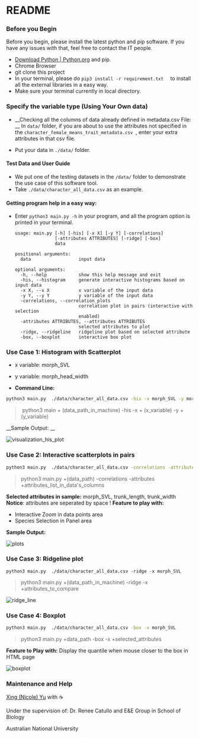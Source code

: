# README

### Before you Begin

Before you begin, please install the latest python and pip software. If you have any issues with that, feel free to contact the IT people. 

- [Download Python | Python.org](https://www.python.org/downloads/) and pip.
- Chrome Browser
- git clone this project
- In your terminal, please do `pip3 install -r requirement.txt  ` to install all the external libraries in a easy way.
- Make sure your terminal currently in local directory.



### Specify the variable type (Using Your Own data)

- __Checking all the columns of data already defined in metadata.csv File: __ In `data/` folder, if you are about to use the attributes not specified in the `character_female_means_trait_metadata.csv `, enter your extra attributes in that csv file.

- Put your data in `./data/` folder.



#### Test Data and User Guide

- We put one of the testing datasets in the `/data/` folder to demonstrate the use case of this software tool.
- Take `./data/character_all_data.csv` as an example.



#### Getting program help in a easy way:

- Enter `python3 main.py -h` in your program, and all the program option is printed in your terminal.

  ```
  usage: main.py [-h] [-his] [-x X] [-y Y] [-correlations]
                 [-attributes ATTRIBUTES] [-ridge] [-box]
                 data
  
  positional arguments:
    data                  input data
  
  optional arguments:
    -h, --help            show this help message and exit
    -his, --histogram     generate interactive histograms based on input data
    -x X, --x X           x variable of the input data
    -y Y, --y Y           y variable of the input data
    -correlations, --correlation_plots
                          correlation plot in pairs (interactive with selection
                          enabled)
    -attributes ATTRIBUTES, --attributes ATTRIBUTES
                          selected attributes to plot
    -ridge, --ridgeline   ridgeline plot based on selected attribute
    -box, --boxplot       interactive box plot
  ```



### Use Case 1: Histogram with Scatterplot

- x variable: morph_SVL

- y variable: morph_head_width
- __Command Line:__

```bash
python3 main.py  ./data/character_all_data.csv -his -x morph_SVL -y morph_head_width
```

> ​	python3   main	+ (data_path_in_machine)   -his     -x + (x_variable)  -y +  (y_variable)



__Sample Output: __

![visualization_his_plot](./visulizations/visualization_his_plot.png)



### Use Case 2: Interactive scatterplots in pairs

```bash
python3 main.py  ./data/character_all_data.csv -correlations -attributes morph_SVL, trunk_length, trunk_width
```

>python3 main.py   +(data_path) -correlations -attributes +attributes_list_in_data's_columns

__Selected attributes in sample:__ morph_SVL, trunk_length, trunk_width
__Notice__: attributes are seperated by space !
__Feature to play with:__

- Interactive Zoom in data points area
- Species Selection in Panel area

__Sample Output:__

![plots](./visulizations/plots.png)





### Use Case 3: Ridgeline plot

```
python3 main.py  ./data/character_all_data.csv -ridge -x morph_SVL
```

> python3 main.py +(data_path_in_machine) -ridge -x +attributes_to_compare



![ridge_line](./visulizations/ridge_line.png)



### Use Case 4: Boxplot

```bash
python3 main.py  ./data/character_all_data.csv -box -x morph_SVL
```

> python3 main.py +data_path -box -x +selected_attributes

__Feature to Play with:__ Display the quantile when mouse closer to the box in HTML page

![boxplot](./visulizations/boxplot.jpg)





### **Maintenance** and Help

[Xing (Nicole) Yu](u6034476@anu.edu.au) with ☕

Under the supervision of: Dr. Renee Catullo and E&E Group in School of Biology 

Australian National University

